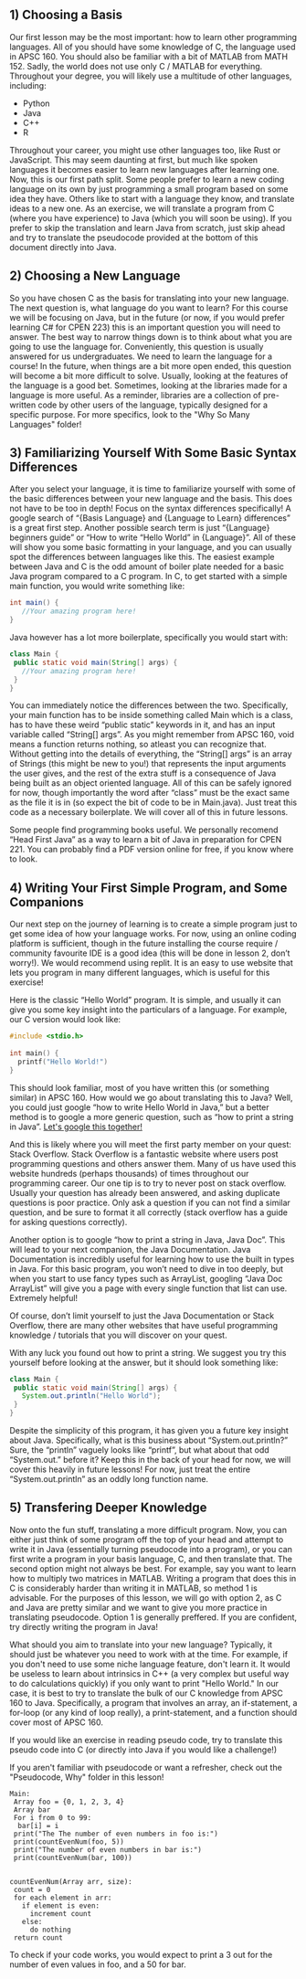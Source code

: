## 1) Choosing a Basis

Our first lesson may be the most important: how to learn other programming languages. All of you should have some knowledge of C, the language used in APSC 160. You should also be familiar with a bit of MATLAB from MATH 152. Sadly, the world does not use only C / MATLAB for everything. Throughout your degree, you will likely use a multitude of other languages, including:
- Python 
- Java 
- C++ 
- R

Throughout your career, you might use other languages too, like Rust or JavaScript. This may seem daunting at first, but much like spoken languages it becomes easier to learn new languages after learning one. Now, this is our first path split. Some people prefer to learn a new coding language on its own by just programming a small program based on some idea they have. Others like to start with a language they know, and translate ideas to a new one. As an exercise, we will translate a program from C (where you have experience) to Java (which you will soon be using). If you prefer to skip the translation and learn Java from scratch, just skip ahead and try to translate the pseudocode provided at the bottom of this document directly into Java.

## 2) Choosing a New Language

So you have chosen C as the basis for translating into your new language. The next question is, what language do you want to learn? For this course we will be focusing on Java, but in the future (or now, if you would prefer learning C# for CPEN 223) this is an important question you will need to answer. The best way to narrow things down is to think about what you are going to use the language for. Conveniently, this question is usually answered for us undergraduates. We need to learn the language for a course! In the future, when things are a bit more open ended, this question will become a bit more difficult to solve. Usually, looking at the features of the language is a good bet. Sometimes, looking at the libraries made for a language is more useful. As a reminder, libraries are a collection of pre-written code by other users of the language, typically designed for a specific purpose. For more specifics, look to the "Why So Many Languages" folder!

## 3) Familiarizing Yourself With Some Basic Syntax Differences

After you select your language, it is time to familiarize yourself with some of the basic differences between your new language and the basis. This does not have to be too in depth! Focus on the syntax differences specifically! A google search of “{Basis Language} and {Language to Learn} differences” is a great first step. Another possible search term is just “{Language} beginners guide” or “How to write “Hello World” in {Language}”. All of these will show you some basic formatting in your language, and you can usually spot the differences between languages like this. The easiest example between Java and C is the odd amount of boiler plate needed for a basic Java program compared to a C program. In C, to get started with a simple main function, you would write something like:
```java
int main() {
   //Your amazing program here!
}
```

Java however has a lot more boilerplate, specifically you would start with:
```java
class Main {
 public static void main(String[] args) {
   //Your amazing program here!
 }
}
```
You can immediately notice the differences between the two. Specifically, your main function has to be inside something called Main which is a class, has to have these weird “public static” keywords in it, and has an input variable called “String[] args”. As you might remember from APSC 160, void means a function returns nothing, so atleast you can recognize that. Without getting into the details of everything, the “String[] args” is an array of Strings (this might be new to you!) that represents the input arguments the user gives, and the rest of the extra stuff is a consequence of Java being built as an object oriented language. All of this can be safely ignored for now, though importantly the word after “class” must be the exact same as the file it is in (so expect the bit of code to be in Main.java). Just treat this code as a necessary boilerplate. We will cover all of this in future lessons.

Some people find programming books useful. We personally recomend “Head First Java” as a way to learn a bit of Java in preparation for CPEN 221. You can probably find a PDF version online for free, if you know where to look.

## 4) Writing Your First Simple Program, and Some Companions

Our next step on the journey of learning is to create a simple program just to get some idea of how your language works. For now, using an online coding platform is sufficient, though in the future installing the course require / community favourite IDE is a good idea (this will be done in lesson 2, don’t worry!). We would recommend using replit. It is an easy to use website that lets you program in many different languages, which is useful for this exercise!

Here is the classic “Hello World” program. It is simple, and usually it can give you some key insight into the particulars of a language. For example, our C version would look like:
```cpp
#include <stdio.h>
 
int main() {
  printf("Hello World!")
}
```

This should look familiar, most of you have written this (or something similar) in APSC 160. How would we go about translating this to Java? Well, you could just google “how to write Hello World in Java,” but a better method is to google a more generic question, such as “how to print a string in Java”. [Let's google this together!](https://www.google.com/search?client=firefox-b-d&q=How+to+print+a+string+in+java)

And this is likely where you will meet the first party member on your quest: Stack Overflow. Stack Overflow is a fantastic website where users post programming questions and others answer them. Many of us have used this website hundreds (perhaps thousands) of times throughout our programming career. Our one tip is to try to never post on stack overflow. Usually your question has already been answered, and asking duplicate questions is poor practice. Only ask a question if you can not find a similar question, and be sure to format it all correctly (stack overflow has a guide for asking questions correctly).

Another option is to google “how to print a string in Java, Java Doc”. This will lead to your next companion, the Java Documentation. Java Documentation is incredibly useful for learning how to use the built in types in Java. For this basic program, you won’t need to dive in too deeply, but when you start to use fancy types such as ArrayList, googling “Java Doc ArrayList” will give you a page with every single function that list can use. Extremely helpful!

Of course, don’t limit yourself to just the Java Documentation or Stack Overflow, there are many other websites that have useful programming knowledge / tutorials that you will discover on your quest.

With any luck you found out how to print a string. We suggest you try this yourself before looking at the answer, but it should look something like:
```java
class Main {
 public static void main(String[] args) {
   System.out.println("Hello World");
 }
}
```
Despite the simplicity of this program, it has given you a future key insight about Java. Specifically, what is this business about “System.out.println?” Sure, the “println” vaguely looks like “printf”, but what about that odd “System.out.” before it? Keep this in the back of your head for now, we will cover this heavily in future lessons! For now, just treat the entire “System.out.println” as an oddly long function name.

## 5) Transfering Deeper Knowledge

Now onto the fun stuff, translating a more difficult program. Now, you can either just think of some program off the top of your head and attempt to write it in Java (essentially turning pseudocode into a program), or you can first write a program in your basis language, C, and then translate that. The second option might not always be best. For example, say you want to learn how to multiply two matrices in MATLAB. Writing a program that does this in C is considerably harder than writing it in MATLAB, so method 1 is advisable. For the purposes of this lesson, we will go with option 2, as C and Java are pretty similar and we want to give you more practice in translating pseudocode. Option 1 is generally preffered. If you are confident, try directly writing the program in Java!

What should you aim to translate into your new language? Typically, it should just be whatever you need to work with at the time. For example, if you don't need to use some niche language feature, don't learn it. It would be useless to learn about intrinsics in C++ (a very complex but useful way to do calculations quickly) if you only want to print "Hello World." In our case, it is best to try to translate the bulk of our C knowledge from APSC 160 to Java. Specifically, a program that involves an array, an if-statement, a for-loop (or any kind of loop really), a print-statement, and a function should cover most of APSC 160.

If you would like an exercise in reading pseudo code, try to translate this pseudo code into C (or directly into Java if you would like a challenge!)

If you aren't familiar with pseudocode or want a refresher, check out the "Pseudocode, Why" folder in this lesson!
```
Main:
 Array foo = {0, 1, 2, 3, 4}
 Array bar
 For i from 0 to 99:
  bar[i] = i
 print("The The number of even numbers in foo is:")
 print(countEvenNum(foo, 5))
 print("The number of even numbers in bar is:")
 print(countEvenNum(bar, 100))
 
 
countEvenNum(Array arr, size):
 count = 0
 for each element in arr:
   if element is even:
     increment count
   else:
     do nothing
 return count
```

To check if your code works, you would expect to print a 3 out for the number of even values in foo, and a 50 for bar.
